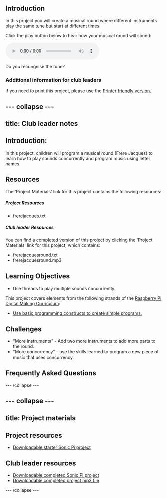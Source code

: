 ## Introduction

In this project you will create a musical round where different instruments play the same tune but start at different times.

<div id="audio-preview" class="pdf-hidden">

Click the play button below to hear how your musical round will sound:

<audio controls preload>
  <source src="volunteer-resources/frerejacquesround.mp3" type="audio/mpeg">
Your browser does not support the <code>audio</code> element.
</audio>

</div>

Do you recongnise the tune?

### Additional information for club leaders

If you need to print this project, please use the [Printer friendly version](https://projects.raspberry-pi.org/en/projects/musical-round/print).


--- collapse ---
---
title: Club leader notes
---


## Introduction:
In this project, children will program a musical round (Frere Jacques) to learn how to play sounds concurrently and program music using letter names.

## Resources

The 'Project Materials' link for this project contains the following resources:

##### Project Resources

+ frerejacques.txt

##### Club leader Resources

You can find a completed version of this project by clicking the 'Project Materials' link for this project, which contains:

+ frerejacquesround.txt
+ frerejacquesround.mp3

## Learning Objectives
+ Use threads to play multiple sounds concurrently.

This project covers elements from the following strands of the [Raspberry Pi Digital Making Curriculum](http://rpf.io/curriculum):

+ [Use basic programming constructs to create simple programs.](https://www.raspberrypi.org/curriculum/programming/creator)

## Challenges
+ "More instruments" - Add two more instruments to add more parts to the round.
+ "More concurrency" - use the skills learned to program a new piece of music that uses concurrency.

## Frequently Asked Questions


--- /collapse ---


--- collapse ---
---
title: Project materials
---
## Project resources
* [Downloadable starter Sonic Pi project](resources/frerejacques.txt)

## Club leader resources
* [Downloadable completed Sonic Pi project](resources/frerejacquesround.txt)
* [Downloadable completed project mp3 file](resources/frerejacquesround.mp3)

--- /collapse ---

